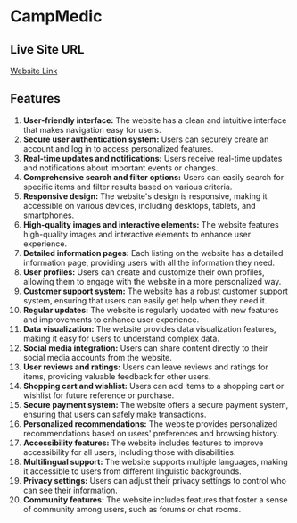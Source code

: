 # CampMedic

<!-- ## Organizers

Username: `nhashik4001@gmail.com`
Password: `Nha41@#` -->


## Live Site URL

[Website Link](https://medical-campmanagement.web.app)

## Features

1. **User-friendly interface:** The website has a clean and intuitive interface that makes navigation easy for users.
2. **Secure user authentication system:** Users can securely create an account and log in to access personalized features.
3. **Real-time updates and notifications:** Users receive real-time updates and notifications about important events or changes.
4. **Comprehensive search and filter options:** Users can easily search for specific items and filter results based on various criteria.
5. **Responsive design:** The website's design is responsive, making it accessible on various devices, including desktops, tablets, and smartphones.
6. **High-quality images and interactive elements:** The website features high-quality images and interactive elements to enhance user experience.
7. **Detailed information pages:** Each listing on the website has a detailed information page, providing users with all the information they need.
8. **User profiles:** Users can create and customize their own profiles, allowing them to engage with the website in a more personalized way.
9. **Customer support system:** The website has a robust customer support system, ensuring that users can easily get help when they need it.
10. **Regular updates:** The website is regularly updated with new features and improvements to enhance user experience.
11. **Data visualization:** The website provides data visualization features, making it easy for users to understand complex data.
12. **Social media integration:** Users can share content directly to their social media accounts from the website.
13. **User reviews and ratings:** Users can leave reviews and ratings for items, providing valuable feedback for other users.
14. **Shopping cart and wishlist:** Users can add items to a shopping cart or wishlist for future reference or purchase.
15. **Secure payment system:** The website offers a secure payment system, ensuring that users can safely make transactions.
16. **Personalized recommendations:** The website provides personalized recommendations based on users' preferences and browsing history.
17. **Accessibility features:** The website includes features to improve accessibility for all users, including those with disabilities.
18. **Multilingual support:** The website supports multiple languages, making it accessible to users from different linguistic backgrounds.
19. **Privacy settings:** Users can adjust their privacy settings to control who can see their information.
20. **Community features:** The website includes features that foster a sense of community among users, such as forums or chat rooms.


